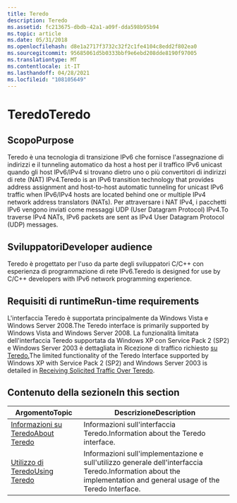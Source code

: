 ```yaml
---
title: Teredo
description: Teredo
ms.assetid: fc213675-dbdb-42a1-a09f-dda598b95b94
ms.topic: article
ms.date: 05/31/2018
ms.openlocfilehash: d8e1a2717f3732c32f2c1fe4104c8edd2f802ea0
ms.sourcegitcommit: 95685061d5b0333bbf9e6ebd208dde8190f97005
ms.translationtype: MT
ms.contentlocale: it-IT
ms.lasthandoff: 04/28/2021
ms.locfileid: "108105649"
---
```

# <a name="teredo"></a><span data-ttu-id="39322-103">Teredo</span><span class="sxs-lookup"><span data-stu-id="39322-103">Teredo</span></span>

## <a name="purpose"></a><span data-ttu-id="39322-104">Scopo</span><span class="sxs-lookup"><span data-stu-id="39322-104">Purpose</span></span>

<span data-ttu-id="39322-105">Teredo è una tecnologia di transizione IPv6 che fornisce l'assegnazione di indirizzi e il tunneling automatico da host a host per il traffico IPv6 unicast quando gli host IPv6/IPv4 si trovano dietro uno o più convertitori di indirizzi di rete (NAT) IPv4.</span><span class="sxs-lookup"><span data-stu-id="39322-105">Teredo is an IPv6 transition technology that provides address assignment and host-to-host automatic tunneling for unicast IPv6 traffic when IPv6/IPv4 hosts are located behind one or multiple IPv4 network address translators (NATs).</span></span> <span data-ttu-id="39322-106">Per attraversare i NAT IPv4, i pacchetti IPv6 vengono inviati come messaggi UDP (User Datagram Protocol) IPv4.</span><span class="sxs-lookup"><span data-stu-id="39322-106">To traverse IPv4 NATs, IPv6 packets are sent as IPv4 User Datagram Protocol (UDP) messages.</span></span>

## <a name="developer-audience"></a><span data-ttu-id="39322-107">Sviluppatori</span><span class="sxs-lookup"><span data-stu-id="39322-107">Developer audience</span></span>

<span data-ttu-id="39322-108">Teredo è progettato per l'uso da parte degli sviluppatori C/C++ con esperienza di programmazione di rete IPv6.</span><span class="sxs-lookup"><span data-stu-id="39322-108">Teredo is designed for use by C/C++ developers with IPv6 network programming experience.</span></span>

## <a name="run-time-requirements"></a><span data-ttu-id="39322-109">Requisiti di runtime</span><span class="sxs-lookup"><span data-stu-id="39322-109">Run-time requirements</span></span>

<span data-ttu-id="39322-110">L'interfaccia Teredo è supportata principalmente da Windows Vista e Windows Server 2008.</span><span class="sxs-lookup"><span data-stu-id="39322-110">The Teredo interface is primarily supported by Windows Vista and Windows Server 2008.</span></span> <span data-ttu-id="39322-111">La funzionalità limitata dell'interfaccia Teredo supportata da Windows XP con Service Pack 2 (SP2) e Windows Server 2003 è dettagliata in Ricezione di traffico richiesto [su Teredo.](receiving-solicited-traffic-over-teredo.md)</span><span class="sxs-lookup"><span data-stu-id="39322-111">The limited functionality of the Teredo Interface supported by Windows XP with Service Pack 2 (SP2) and Windows Server 2003 is detailed in [Receiving Solicited Traffic Over Teredo](receiving-solicited-traffic-over-teredo.md).</span></span>

## <a name="in-this-section"></a><span data-ttu-id="39322-112">Contenuto della sezione</span><span class="sxs-lookup"><span data-stu-id="39322-112">In this section</span></span>



| <span data-ttu-id="39322-113">Argomento</span><span class="sxs-lookup"><span data-stu-id="39322-113">Topic</span></span>                                       | <span data-ttu-id="39322-114">Descrizione</span><span class="sxs-lookup"><span data-stu-id="39322-114">Description</span></span>                                                                                |
|---------------------------------------------|--------------------------------------------------------------------------------------------|
| [<span data-ttu-id="39322-115">Informazioni su Teredo</span><span class="sxs-lookup"><span data-stu-id="39322-115">About Teredo</span></span>](about-teredo.md)<br/> | <span data-ttu-id="39322-116">Informazioni sull'interfaccia Teredo.</span><span class="sxs-lookup"><span data-stu-id="39322-116">Information about the Teredo interface.</span></span><br/>                                         |
| [<span data-ttu-id="39322-117">Utilizzo di Teredo</span><span class="sxs-lookup"><span data-stu-id="39322-117">Using Teredo</span></span>](using-teredo.md)<br/> | <span data-ttu-id="39322-118">Informazioni sull'implementazione e sull'utilizzo generale dell'interfaccia Teredo.</span><span class="sxs-lookup"><span data-stu-id="39322-118">Information about the implementation and general usage of the Teredo Interface.</span></span><br/> |



 

 

 





